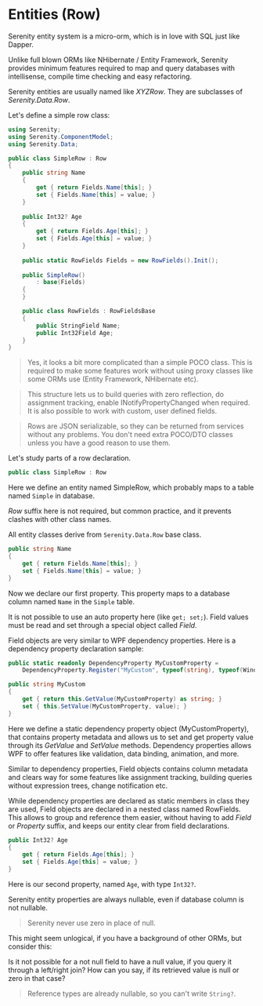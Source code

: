 # Entities (Row)


Serenity entity system is a micro-orm, which is in love with SQL just like Dapper. 

Unlike full blown ORMs like NHibernate / Entity Framework, Serenity provides minimum features required to map and query databases with intellisense, compile time checking and easy refactoring.

Serenity entities are usually named like *XYZRow*. They are subclasses of *Serenity.Data.Row*.

Let's define a simple row class:


```cs
using Serenity;
using Serenity.ComponentModel;
using Serenity.Data;

public class SimpleRow : Row
{
	public string Name
	{
		get { return Fields.Name[this]; }
		set { Fields.Name[this] = value; }
	}
	
	public Int32? Age
	{
		get { return Fields.Age[this]; }
		set { Fields.Age[this] = value; }
	}
	
	public static RowFields Fields = new RowFields().Init();
	
	public SimpleRow()
		: base(Fields)
	{
	}

	public class RowFields : RowFieldsBase
	{
		public StringField Name;
		public Int32Field Age;
	}	
}
```

> Yes, it looks a bit more complicated than a simple POCO class. This is required to make some features work without using proxy classes like some ORMs use (Entity Framework, NHibernate etc).

> This structure lets us to build queries with zero reflection, do assignment tracking, enable INotifyPropertyChanged when required. It is also possible to work with custom, user defined fields.

> Rows are JSON serializable, so they can be returned from services without any problems. You don't need extra POCO/DTO classes unless you have a good reason to use them.

Let's study parts of a row declaration.

```cs
public class SimpleRow : Row
```

Here we define an entity named SimpleRow, which probably maps to a table named `Simple` in database.

*Row* suffix here is not required, but common practice, and it prevents clashes with other class names.

All entity classes derive from `Serenity.Data.Row` base class.

```cs
public string Name
{
	get { return Fields.Name[this]; }
	set { Fields.Name[this] = value; }
}
```

Now we declare our first property. This property maps to a database column named `Name` in the `Simple` table.

It is not possible to use an auto property here (like `get; set;`). Field values must be read and set through a special object called *Field*.

Field objects are very similar to WPF dependency properties. Here is a dependency property declaration sample:

```cs
public static readonly DependencyProperty MyCustomProperty = 
    DependencyProperty.Register("MyCustom", typeof(string), typeof(Window1));

public string MyCustom
{
    get { return this.GetValue(MyCustomProperty) as string; }
    set { this.SetValue(MyCustomProperty, value); }
}
```

Here we define a static dependency property object (MyCustomProperty), that contains property metadata and allows us to set and get property value through its *GetValue* and *SetValue* methods. Dependency properties allows WPF to offer features like validation, data binding, animation, and more.

Similar to dependency properties, Field objects contains column metadata and clears way for some features like assignment tracking, building queries without expression trees, change notification etc.

While dependency properties are declared as static members in class they are used, Field objects are declared in a nested class named RowFields. This allows to group and reference them easier, without having to add *Field* or *Property* suffix, and keeps our entity clear from field declarations.

```cs
public Int32? Age
{
	get { return Fields.Age[this]; }
	set { Fields.Age[this] = value; }
}
```

Here is our second property, named `Age`, with type `Int32?`.

Serenity entity properties are always nullable, even if database column is not nullable.

> Serenity never use zero in place of null.

This might seem unlogical, if you have a background of other ORMs, but consider this:

Is it not possible for a not null field to have a null value, if you query it through a left/right join? How can you say, if its retrieved value is null or zero in that case?

> Reference types are already nullable, so you can't write `String?`.



